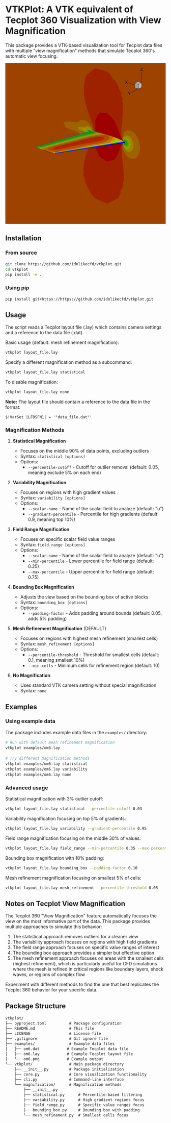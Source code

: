 # VTKPlot: A VTK equivalent of Tecplot 360 Visualization with View Magnification

This package provides a VTK-based visualization tool for Tecplot data files with multiple "view magnification" methods that simulate Tecplot 360's automatic view focusing.

![example](examples/om6.png)

## Installation

### From source

```bash
git clone https://github.com/idolikecfd/vtkplot.git
cd vtkplot
pip install -e .
```

### Using pip

```bash
pip install git+https://https://github.com/idolikecfd/vtkplot.git
```

## Usage

The script reads a Tecplot layout file (.lay) which contains camera settings and a reference to the data file (.dat).

Basic usage (default: mesh refinement magnification):
```bash
vtkplot layout_file.lay
```

Specify a different magnification method as a subcommand:
```bash
vtkplot layout_file.lay statistical
```

To disable magnification:
```bash
vtkplot layout_file.lay none
```

**Note:** The layout file should contain a reference to the data file in the format:
```
$!VarSet |LFDSFN1| = '"data_file.dat"'
```

### Magnification Methods

1. **Statistical Magnification**
   - Focuses on the middle 90% of data points, excluding outliers
   - Syntax: `statistical [options]`
   - Options:
     - `--percentile-cutoff` - Cutoff for outlier removal (default: 0.05, meaning exclude 5% on each end)

2. **Variability Magnification**
   - Focuses on regions with high gradient values
   - Syntax: `variability [options]`
   - Options:
     - `--scalar-name` - Name of the scalar field to analyze (default: "u")
     - `--gradient-percentile` - Percentile for high gradients (default: 0.9, meaning top 10%)

3. **Field Range Magnification**
   - Focuses on specific scalar field value ranges
   - Syntax: `field_range [options]`
   - Options:
     - `--scalar-name` - Name of the scalar field to analyze (default: "u") 
     - `--min-percentile` - Lower percentile for field range (default: 0.25)
     - `--max-percentile` - Upper percentile for field range (default: 0.75)

4. **Bounding Box Magnification**
   - Adjusts the view based on the bounding box of active blocks
   - Syntax: `bounding_box [options]`
   - Options:
     - `--padding-factor` - Adds padding around bounds (default: 0.05, adds 5% padding)

5. **Mesh Refinement Magnification** (DEFAULT)
   - Focuses on regions with highest mesh refinement (smallest cells)
   - Syntax: `mesh_refinement [options]`
   - Options:
     - `--percentile-threshold` - Threshold for smallest cells (default: 0.1, meaning smallest 10%)
     - `--min-cells` - Minimum cells for refinement region (default: 10)

6. **No Magnification**
   - Uses standard VTK camera setting without special magnification
   - Syntax: `none`

## Examples

### Using example data

The package includes example data files in the `examples/` directory:

```bash
# Run with default mesh refinement magnification
vtkplot examples/om6.lay

# Try different magnification methods
vtkplot examples/om6.lay statistical
vtkplot examples/om6.lay variability
vtkplot examples/om6.lay none
```

### Advanced usage

Statistical magnification with 3% outlier cutoff:
```bash
vtkplot layout_file.lay statistical --percentile-cutoff 0.03
```

Variability magnification focusing on top 5% of gradients:
```bash
vtkplot layout_file.lay variability --gradient-percentile 0.95
```

Field range magnification focusing on the middle 30% of values:
```bash
vtkplot layout_file.lay field_range --min-percentile 0.35 --max-percentile 0.65
```

Bounding box magnification with 10% padding:
```bash
vtkplot layout_file.lay bounding_box --padding-factor 0.10
```

Mesh refinement magnification focusing on smallest 5% of cells:
```bash
vtkplot layout_file.lay mesh_refinement --percentile-threshold 0.05
```

## Notes on Tecplot View Magnification

The Tecplot 360 "View Magnification" feature automatically focuses the view on the most informative part of the data. This package provides multiple approaches to simulate this behavior:

1. The statistical approach removes outliers for a cleaner view
2. The variability approach focuses on regions with high field gradients
3. The field range approach focuses on specific value ranges of interest
4. The bounding box approach provides a simpler but effective option
5. The mesh refinement approach focuses on areas with the smallest cells (highest refinement), which is particularly useful for CFD simulations where the mesh is refined in critical regions like boundary layers, shock waves, or regions of complex flow

Experiment with different methods to find the one that best replicates the Tecplot 360 behavior for your specific data.

## Package Structure

```
vtkplot/
├── pyproject.toml          # Package configuration
├── README.md               # This file
├── LICENSE                 # License file
├── .gitignore              # Git ignore file
├── examples/               # Example data files
│   ├── om6.dat            # Example Tecplot data file
│   ├── om6.lay            # Example Tecplot layout file
│   └── om6.png            # Example output
└── vtkplot/                # Main package directory
    ├── __init__.py         # Package initialization
    ├── core.py             # Core visualization functionality
    ├── cli.py              # Command-line interface
    └── magnification/      # Magnification methods
        ├── __init__.py
        ├── statistical.py      # Percentile-based filtering
        ├── variability.py      # High gradient regions focus
        ├── field_range.py      # Specific value ranges focus
        ├── bounding_box.py     # Bounding box with padding
        └── mesh_refinement.py  # Smallest cells focus
```
